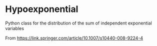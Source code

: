 # Hypoexponential
Python class for the distribution of the sum of independent exponential variables

From https://link.springer.com/article/10.1007/s10440-008-9224-4

